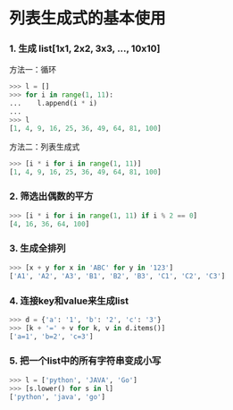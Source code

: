# 列表生成式的基本使用

### 1. 生成 list[1x1, 2x2, 3x3, ..., 10x10]
方法一：循环
```python
>>> l = []
>>> for i in range(1, 11):
...    l.append(i * i)
...
>>> l
[1, 4, 9, 16, 25, 36, 49, 64, 81, 100]
```

方法二：列表生成式
```python
>>> [i * i for i in range(1, 11)]
[1, 4, 9, 16, 25, 36, 49, 64, 81, 100]
```

### 2. 筛选出偶数的平方
```python
>>> [i * i for i in range(1, 11) if i % 2 == 0]
[4, 16, 36, 64, 100]
```

### 3. 生成全排列
```python
>>> [x + y for x in 'ABC' for y in '123']
['A1', 'A2', 'A3', 'B1', 'B2', 'B3', 'C1', 'C2', 'C3']
```

### 4. 连接key和value来生成list
```python
>>> d = {'a': '1', 'b': '2', 'c': '3'}
>>> [k + '=' + v for k, v in d.items()]
['a=1', 'b=2', 'c=3']
```

### 5. 把一个list中的所有字符串变成小写
```python
>>> l = ['python', 'JAVA', 'Go']
>>> [s.lower() for s in l]
['python', 'java', 'go']
```

